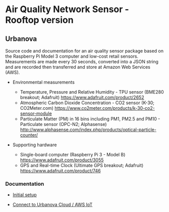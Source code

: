 # Air Quality Network Sensor - Rooftop version

## Urbanova

Source code and documentation for an air quality sensor package based on the Raspberry Pi Model 3 computer and low-cost retail sensors. Measurements are made every 30 
seconds, converted into a JSON string and are recorded then transferred and store at Amazon Web Services (AWS).

* Environmental measurements
	* Temperature, Pressure and Relative Humidity - TPU sensor (BME280 breakout; Adafruit)
    <https://www.adafruit.com/product/2652>
	* Atmospheric Carbon Dioxide Concentration - CO2 sensor (K-30; CO2Meter.com)
    <https://www.co2meter.com/products/k-30-co2-sensor-module>
	* Particulate Matter (PM) in 16 bins including PM1, PM2.5 and PM10 - Particulate sensor (OPC-N2; Alphasense)
    <http://www.alphasense.com/index.php/products/optical-particle-counter/>

* Supporting hardware
	* Single-board computer (Raspberry Pi 3 - Model B)
    <https://www.adafruit.com/product/3055>
	* GPS and Real-time Clock (Ultimate GPS breakout; Adafruit)
    <https://www.adafruit.com/product/746>


### Documentation

* [Initial setup](doc/install/)

* [Connect to Urbanova Cloud / AWS IoT](doc/setup/AWS_IoT_connectivity.md)
